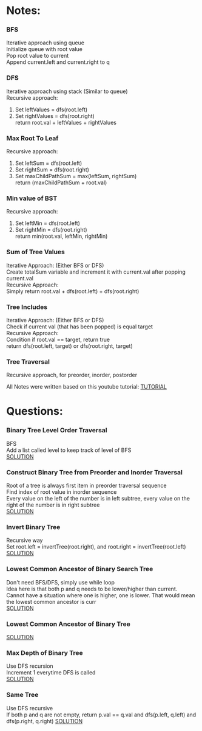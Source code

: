 # Notes:

### BFS
Iterative approach using queue <br />
Initialize queue with root value <br />
Pop root value to current <br />
Append current.left and current.right to q <br />

### DFS
Iterative approach using stack (Similar to queue) <br />
Recursive approach: <br />
1. Set leftValues = dfs(root.left) <br />
2. Set rightValues = dfs(root.right) <br />
return root.val + leftValues + rightValues <br />

### Max Root To Leaf
Recursive approach: <br />
1. Set leftSum = dfs(root.left) <br />
2. Set rightSum = dfs(root.right) <br />
3. Set maxChildPathSum = max(leftSum, rightSum) <br />
return (maxChildPathSum + root.val) <br />

### Min value of BST
Recursive approach: <br />
1. Set leftMin = dfs(root.left) <br />
2. Set rightMin = dfs(root.right) <br />
return min(root.val, leftMin, rightMin) <br />

### Sum of Tree Values
Iterative Approach: (Either BFS or DFS) <br />
Create totalSum variable and increment it with current.val after popping current.val <br />
Recursive Approach: <br />
Simply return root.val + dfs(root.left) + dfs(root.right) <br />

### Tree Includes
Iterative Approach: (Either BFS or DFS) <br />
Check if current val (that has been popped) is equal target <br />
Recursive Approach: <br />
Condition if root.val == target, return true <br />
return dfs(root.left, target) or dfs(root.right, target)

### Tree Traversal
Recursive approach, for preorder, inorder, postorder <br />

All Notes were written based on this youtube tutorial: [TUTORIAL](https://www.youtube.com/watch?v=fAAZixBzIAI)

# Questions:

### Binary Tree Level Order Traversal
BFS <br />
Add a list called level to keep track of level of BFS <br/>
[SOLUTION](https://www.youtube.com/watch?v=6ZnyEApgFYg)

### Construct Binary Tree from Preorder and Inorder Traversal
Root of a tree is always first item in preorder traversal sequence <br />
Find index of root value in inorder sequence <br />
Every value on the left of the number is in left subtree, every value on the right of the number is in right subtree <br />
[SOLUTION](https://www.youtube.com/watch?v=ihj4IQGZ2zc)

### Invert Binary Tree
Recursive way <br />
Set root.left = invertTree(root.right), and root.right = invertTree(root.left) <br />
[SOLUTION](https://www.youtube.com/watch?v=OnSn2XEQ4MY)

### Lowest Common Ancestor of Binary Search Tree
Don't need BFS/DFS, simply use while loop <br/>
Idea here is that both p and q needs to be lower/higher than current. <br />
Cannot have a situation where one is higher, one is lower. That would mean the lowest common ancestor is curr <br />
[SOLUTION](https://www.youtube.com/watch?v=gs2LMfuOR9k)

### Lowest Common Ancestor of Binary Tree
[SOLUTION](https://www.youtube.com/watch?v=WO1tfq2sbsI&t=668s)

### Max Depth of Binary Tree
Use DFS recursion <br />
Increment 1 everytime DFS is called <br />
[SOLUTION](https://www.youtube.com/watch?v=hTM3phVI6YQ&t=635s)

### Same Tree
Use DFS recursive <br />
If both p and q are not empty, return p.val == q.val and dfs(p.left, q.left) and dfs(p.right, q.right)
[SOLUTION](https://www.youtube.com/watch?v=vRbbcKXCxOw&t=48s)
